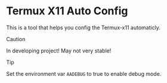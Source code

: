# Termux X11 Auto Config

This is a tool that helps you config the Termux-x11 automaticly.

> [!CAUTION]
> In developing project! May not very stable!

> [!TIP]
> Set the environment var `AADEBUG` to true to enable debug mode.
